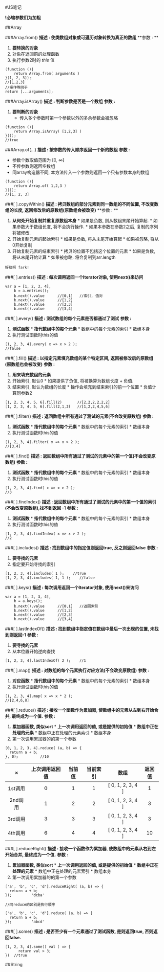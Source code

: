 #JS笔记

**!必输参数们为加粗**

##Array

###Array.from()
**描述 : 使类数组对象或可遍历对象转换为真正的数组**
**参数 : **
1. **要转换的对象**
2. 对象在返回前的处理函数
3. 执行参数2时的 *this* 值

```
(function (){
	return Array.from( arguments )
}(1, 2, 3));
//[1,2,3]
//操作等同于
return [...arguments];
```

###Array.isArray()
**描述 : 判断参数是否是一个数组**
**参数 :**
1. **要判断的对象**
	* 传入多个参数时第一个参数以外的多余参数会被忽略
```
(function (){
	return Array.isArray( [1,2,3] )
}());
//true
```

###Array.of(...)
**描述 : 按参数的传入顺序返回一个新的数组**
**参数 :**
* 参数个数取值范围为 [0, ∞]
* 不传参数则返回空数组
* 同array构造器不同, 本方法传入一个参数则返回一个只有参数本身的数组

```
(function (){
	return Array.of( 1,2,3 )
}());
//[1, 2, 3]
```

###[ ].copyWithin()
**描述 : 拷贝数组的部分元素到同一数组的不同位置, 不改变数组的长度, 返回修改后的原数组(原数组会被改变)**
**参数 : **
1. **从何处开始复制并重复原数组本身**
        * 如果是负数, 则从数组末尾开始算起.
		* 如果参数大于数组长度, 将不会执行操作.
		* 如果本参数在参数2之后, 复制的序列将被修改.
2. 开始复制元素的起始索引
		* 如果是负数, 将从末尾开始算起
		* 如果被忽略, 将从0开始复制
3. 开始复制元素的结束索引
		* 拷贝的位置不包括这个位置的元素
		* 如果是负数, 将从末尾开始计算
		* 如果被忽略, 将会复制到arr.length

```
好绕啊 fark!
```
###[ ].entries()
**描述 : 每次调用返回一个Iterator对象, 使用next()来访问**  

```
var a = [1, 2, 3, 4],
	b = a.entries();
	b.next().value      //[0,1]   //索引, 值对
	b.next().value      //[1,2]
	b.next().value      //[2,3]
	b.next().value      //[3,4]
```

###[ ].every()
**描述 : 测试数组的每个元素是否都通过了测试**
**参数 :** 
1. **测试函数**
		* **指代数组中的每个元素**
		* 数组中的每个元素的索引
		* 数组本身
2. 执行测试函数时this的值

```
[1, 2, 3, 4].every( x => x > 2 );
//false
```

###[ ].fill()
**描述 : 以指定元素填充数组的某个特定区间, 返回被修改后的原数组(原数组也会被改变)**
**参数 :** 
1. **用来填充数组的元素**
2. 开始索引, 默认0
		* 如果提供了负值, 将被换算为数组长度 + 负值.
3. 结束索引, 默认为数组的长度
		* 操作会填充到结束索引的前一个位置
		* 负值计算同参数2 

```
[1, 2, 3, 4, 5, 6].fill(2)       //[2,2,2,2,2,2]
[1, 2, 3, 4, 5, 6].fill(2,1,3)   //[1,2,2,4,5,6]
```

###[ ].filter()
**描述 : 返回数组中所有通过了测试的元素(不会改变原数组)**
**参数 :** 
1. **测试函数**
		* **指代数组中的每个元素**
		* 数组中的每个元素的索引
		* 数组本身
2. 执行测试函数时this的值

```
[1, 2, 3, 4].filter( x => x > 2 );
//[3,4]
```

###[ ].find()
**描述 : 返回数组中所有通过了测试的元素中的第一个值(不会改变原数组)**
**参数 :** 
1. **测试函数**
		* **指代数组中的每个元素**
		* 数组中的每个元素的索引
		* 数组本身
2. 执行测试函数时this的值

```
[1, 2, 3, 4].find( x => x > 2 );
//3
```

###[ ].findIndex()
**描述 : 返回数组中所有通过了测试的元素中的第一个值的索引(不会改变原数组),找不到返回 -1**
**参数 :** 
1. **测试函数**
		* **指代数组中的每个元素**
		* 数组中的每个元素的索引
		* 数组本身
2. 执行测试函数时this的值

```
[1, 2, 3, 4].findIndex( x => x > 2 );
//2
```

###[ ].includes()
**描述 : 找到数组中的指定值则返回true, 反之则返回false**
**参数 :** 
1. **要寻找的元素**
2. 指定要开始寻找的索引

```
[1, 2, 3, 4].includes( 1 );    //true
[1, 2, 3, 4].includes( 1, 1 );    //false
```




###[ ].keys()
**描述 : 每次调用返回一个Iterator对象, 使用next()来访问**  

```
var a = [1, 2, 3, 4],
	b = a.keys();
	b.next().value      //[0,1]   //返回索引
	b.next().value      //[1,2]
	b.next().value      //[2,3]
	b.next().value      //[3,4]
```

###[ ].lastIndexOf()
**描述 : 找到数组中指定值在数组中最后一次出现的位置, 未找到则返回-1**
**参数 :** 
1. **要寻找的元素**
2. 从本位置开始逆向查找

```
[1, 2, 3, 4].lastIndexOf( 2 );    //1

```

###[ ].map()
**描述 : 对数组的每个元素执行对应方法(不会改变原数组)**
**参数 :** 
1. **对应函数**
		* **指代数组中的每个元素**
		* 数组中的每个元素的索引
		* 数组本身
2. 执行测试函数时this的值

```
[1, 2, 3, 4].map( x => x * 2 );
//[2,4,6,8]
```
###[ ].reduce()
**描述 : 接收一个函数作为累加器, 使数组中的元素从左到右开始合并, 最终成为一个值.**
**参数 :**
1. **累加器函数, 类似sort**
		* **上一次调用返回的值, 或是提供的初始值**
		* **数组中正在处理的元素**
		* 数组中正在处理的元素索引
		* 数组本身
2. 第一次调用累加器的的第一个参数

```
[0, 1, 2, 3, 4].reduce( (a, b) => {
  return a + b;
}, 0);			//10
```

|×  |  上次调用返回值  |  当前值  |  当前索引  |  数组  |  返回值  |
|:-:|:-------------:|:-------:|:---------:|:-----:|:-------:|
|1st调用   | 0 | 1 | 1 | [ 0, 1, 2, 3, 4 ] | 1  |
|2nd调用   | 1 | 2 | 2 | [ 0, 1, 2, 3, 4 ] | 3  |
|3rd调用   | 3 | 3 | 3 | [ 0, 1, 2, 3, 4 ] | 3  |
|4th调用   | 6 | 4 | 4 | [ 0, 1, 2, 3, 4 ] | 10 |

###[ ].reduceRight()
**描述 : 接收一个函数作为累加器, 使数组中的元素从右到左开始合并, 最终成为一个值.**
**参数 :**
1. **累加器函数, 类似sort**
		* **上一次调用返回的值, 或是提供的初始值**
		* **数组中正在处理的元素**
		* 数组中正在处理的元素索引
		* 数组本身
2. 第一次调用累加器的的第一个参数

```
['a', 'b', 'c', 'd'].reduceRight( (a, b) => {
  return a + b;
});			'dcba'

//同reduce的区别是执行顺序

['a', 'b', 'c', 'd'].reduce( (a, b) => {
  return a + b;
});			'abcd'

```

###[ ].some()
**描述 : 是否至少有一个元素通过了测试函数, 是则返回true, 否则返回false.**

```
[1, 2, 3, 4].some(( val ) => {
	  return val > 3;
}) 	//true
```



##String
